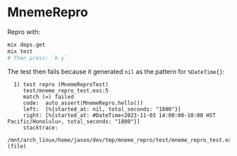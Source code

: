 # MnemeRepro

Repro with:
```bash
mix deps.get
mix test
# Then press: `k y`
```

The test then fails because it generated `nil` as the pattern for `%DateTime{}`:

```
  1) test repro (MnemeReproTest)
     test/mneme_repro_test.exs:5
     match (=) failed
     code:  auto_assert(MnemeRepro.hello())
     left:  [%{started_at: nil, total_seconds: "1800"}]
     right: [%{started_at: #DateTime<2023-11-03 14:00:00-10:00 HST Pacific/Honolulu>, total_seconds: "1800"}]
     stacktrace:
       /mnt/arch_linux/home/jason/dev/tmp/mneme_repro/test/mneme_repro_test.exs:6: (file)
```
